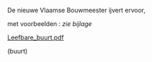De nieuwe Vlaamse Bouwmeester ijvert ervoor,  

met voorbeelden : *zie bijlage*

[Leefbare_buurt.pdf](best/Leefbare_buurt.pdf)

(buurt)
